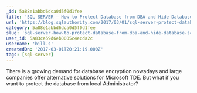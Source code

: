 ```yaml
---
_id: 5a88e1abbd6dca0d5f0d1fee
title: 'SQL SERVER – How to Protect Database from DBA and Hide Database Schema'
url: 'https://blog.sqlauthority.com/2017/03/01/sql-server-protect-database-dba-hide-database-schema/'
category: 5a88e1abbd6dca0d5f0d1fee
slug: 'sql-server-how-to-protect-database-from-dba-and-hide-database-schema'
user_id: 5a83ce59d6eb0005c4ecda2c
username: 'bill-s'
createdOn: '2017-03-01T20:21:19.000Z'
tags: [sql-server]
---
```


There is a growing demand for database encryption nowadays and large companies offer alternative solutions for Microsoft TDE. But what if you want to protect the database from local Administrator?
